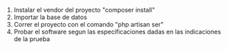 1. Instalar el vendor del proyecto "composer install"
2. Importar la base de datos
3. Correr el proyecto con el comando "php artisan ser"
4. Probar el software segun las especificaciones dadas en las indicaciones de la prueba


